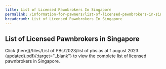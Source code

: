```yaml
---
title: List of Licensed Pawnbrokers In Singapore
permalink: /information-for-pawners/list-of-licensed-pawnbrokers-in-singapore/
breadcrumb: List of Licensed Pawnbrokers In Singapore
---
```

List of Licensed Pawnbrokers in Singapore
---
Click [here](/files/List of PBs/2023/list of pbs as at 1 august 2023 (updated).pdf){:target="_blank"} to view the complete list of licensed pawnbrokers in Singapore.